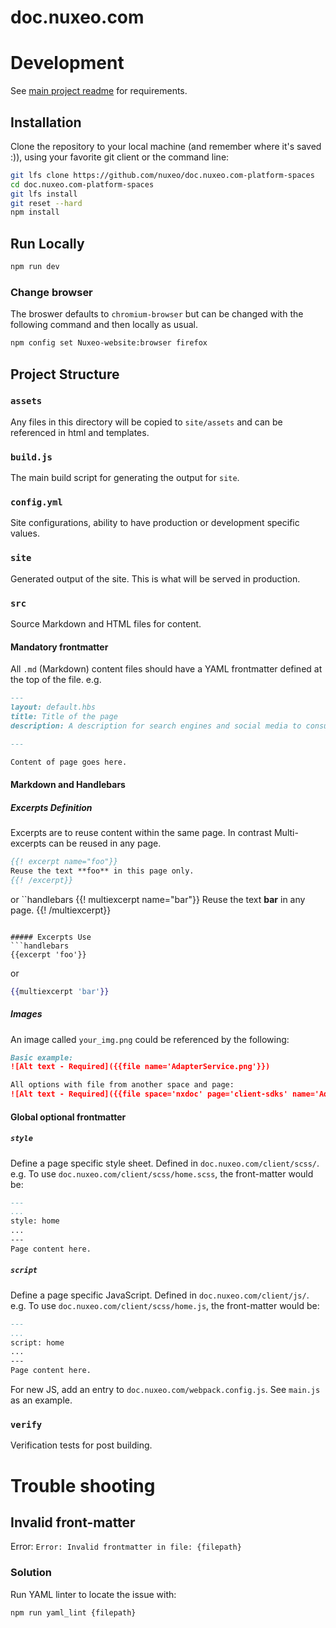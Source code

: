 # doc.nuxeo.com

# Development
See [main project readme](https://github.com/nuxeo/doc.nuxeo.com/blob/master/README.md) for requirements.

## Installation
Clone the repository to your local machine (and remember where it's saved :)), using your favorite git client or the command line:
```bash
git lfs clone https://github.com/nuxeo/doc.nuxeo.com-platform-spaces
cd doc.nuxeo.com-platform-spaces
git lfs install
git reset --hard
npm install
```

## Run Locally
```bash
npm run dev
```

### Change browser
The broswer defaults to `chromium-browser` but can be changed with the following command and then locally as usual.
```bash
npm config set Nuxeo-website:browser firefox
```

## Project Structure
### `assets`
Any files in this directory will be copied to `site/assets` and can be referenced in html and templates.

### `build.js`
The main build script for generating the output for `site`.

### `config.yml`
Site configurations, ability to have production or development specific values.

### `site`
Generated output of the site. This is what will be served in production.

### `src`
Source Markdown and HTML files for content.

#### Mandatory frontmatter
All `.md` (Markdown) content files should have a YAML frontmatter defined at the top of the file. e.g.

```md
---
layout: default.hbs
title: Title of the page
description: A description for search engines and social media to consume.

---

Content of page goes here.
```

#### Markdown and Handlebars
##### Excerpts Definition
Excerpts are to reuse content within the same page. In contrast Multi-excerpts can be reused in any page.

```handlebars
{{! excerpt name="foo"}}
Reuse the text **foo** in this page only.
{{! /excerpt}}
```
or
``handlebars
{{! multiexcerpt name="bar"}}
Reuse the text **bar** in any page.
{{! /multiexcerpt}}
```

##### Excerpts Use
```handlebars
{{excerpt 'foo'}}
```
or
```handlebars
{{multiexcerpt 'bar'}}
```

##### Images
An image called `your_img.png` could be referenced by the following:
```md
Basic example:
![Alt text - Required]({{file name='AdapterService.png'}})

All options with file from another space and page:
![Alt text - Required]({{file space='nxdoc' page='client-sdks' name='AdapterService.png'}} ?w=180,h=360,border=true,thumbnail=true,align=right "Title text - Optional")
```

#### Global optional frontmatter
##### `style`
Define a page specific style sheet. Defined in `doc.nuxeo.com/client/scss/`. e.g. To use `doc.nuxeo.com/client/scss/home.scss`, the front-matter would be:
```md
---
...
style: home
...
---
Page content here.
```
##### `script`
Define a page specific JavaScript. Defined in `doc.nuxeo.com/client/js/`. e.g. To use `doc.nuxeo.com/client/scss/home.js`, the front-matter would be:
```md
---
...
script: home
...
---
Page content here.
```

For new JS, add an entry to `doc.nuxeo.com/webpack.config.js`. See `main.js` as an example.

### `verify`
Verification tests for post building.


# Trouble shooting
## Invalid front-matter
Error: `Error: Invalid frontmatter in file: {filepath}`

### Solution
Run YAML linter to locate the issue with:

`npm run yaml_lint {filepath}`
